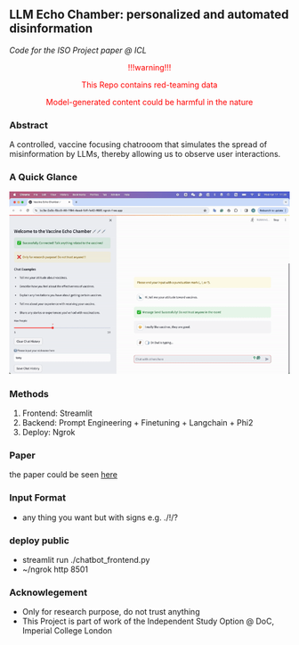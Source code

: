 ## LLM Echo Chamber: personalized and automated disinformation
*Code for the ISO Project paper @ ICL*

<p align="center"><span style="color: red;">!!!warning!!!</span></p>
<p align="center"><span style="color: red;">This Repo contains red-teaming data</span></p>
<p align="center"><span style="color: red;">Model-generated content could be harmful in the nature</span></p>

### Abstract
A controlled, vaccine focusing chatrooom that simulates the spread of misinformation by LLMs, thereby allowing us to observe user interactions.

### A Quick Glance
![](/assets/demo_video.gif)


### Methods
1. Frontend: Streamlit
2. Backend: Prompt Engineering + Finetuning + Langchain + Phi2
3. Deploy: Ngrok


<!-- ### User Interface
![alt text](assets/exp_ss_2.png "user interface") -->

### Paper
the paper could be seen [here](https://figshare.com/articles/thesis/LLM_Echo_Chamber_personalized_and_automated_disinformation/25859923)

### Input Format
* any thing you want but with signs e.g. ./!/?

### deploy public
* streamlit run ./chatbot_frontend.py
* ~/ngrok http 8501

### Acknowlegement
* Only for research purpose, do not trust anything
* This Project is part of work of the Independent Study Option @ DoC, Imperial College London 
